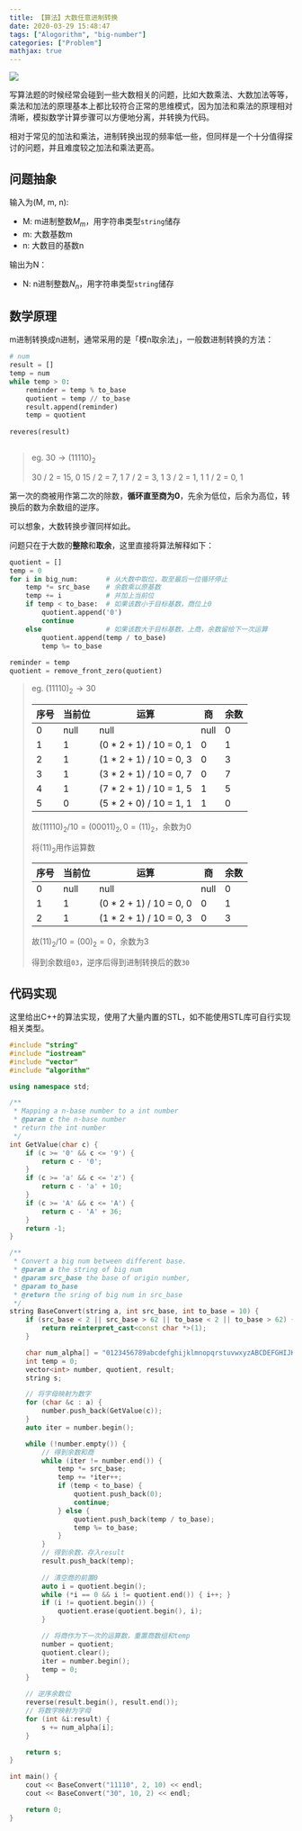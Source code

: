 ```yaml
---
title: 【算法】大数任意进制转换
date: 2020-03-29 15:48:47
tags: ["Alogorithm", "big-number"]
categories: ["Problem"]
mathjax: true
---
```


![](https://leslie-cloud.oss-accelerate.aliyuncs.com/2020/03/2020-03-big-number-base-convert-00.jpg)

写算法题的时候经常会碰到一些大数相关的问题，比如大数乘法、大数加法等等，乘法和加法的原理基本上都比较符合正常的思维模式，因为加法和乘法的原理相对清晰，模拟数学计算步骤可以方便地分离，并转换为代码。

相对于常见的加法和乘法，进制转换出现的频率低一些，但同样是一个十分值得探讨的问题，并且难度较之加法和乘法更高。

<!--more-->


## 问题抽象

输入为(M, m, n):

- M: m进制整数$M_m$，用字符串类型`string`储存
- m: 大数基数m
- n: 大数目的基数n

输出为N：

- N: n进制整数$N_n$，用字符串类型`string`储存

## 数学原理

m进制转换成n进制，通常采用的是「模n取余法」，一般数进制转换的方法：

```python
# num
result = []
temp = num
while temp > 0:
    reminder = temp % to_base
    quotient = temp // to_base
    result.append(reminder)
    temp = quotient
   
reveres(result)
    
```

> eg. $30\to(11110)_2$
>
> 30 / 2 = 15, 0
> 15 / 2 = 7, 1
> 7 / 2 = 3, 1
> 3 / 2 = 1, 1
> 1 / 2 = 0, 1

第一次的商被用作第二次的除数，**循环直至商为0**，先余为低位，后余为高位，转换后的数为余数组的逆序。

可以想象，大数转换步骤同样如此。

问题只在于大数的**整除**和**取余**，这里直接将算法解释如下：

```python
quotient = []
temp = 0
for i in big_num:		# 从大数中取位，取至最后一位循环停止
    temp *= src_base    # 余数乘以原基数
    temp += i           # 并加上当前位
    if temp < to_base:	# 如果该数小于目标基数，商位上0
        quotient.append('0')
        continue
    else				# 如果该数大于目标基数，上商，余数留给下一次运算
        quotient.append(temp / to_base)
        temp %= to_base
        
reminder = temp
quotient = remove_front_zero(quotient)

```

> eg. $(11110)_2\to 30$
>
> | 序号 | 当前位 | 运算                    | 商   | 余数 |
> | ---- | ------ | ----------------------- | ---- | ---- |
> | 0    | null   | null                    | null | 0    |
> | 1    | 1      | (0 * 2 + 1) / 10 = 0, 1 | 0    | 1    |
> | 2    | 1      | (1 * 2 + 1) / 10 = 0, 3 | 0    | 3    |
> | 3    | 1      | (3 * 2 + 1) / 10 = 0, 7 | 0    | 7    |
> | 4    | 1      | (7 * 2 + 1) / 10 = 1, 5 | 1    | 5    |
> | 5    | 0      | (5 * 2 + 0) / 10 = 1, 1 | 1    | 0    |
>
> 故$(11110)_2/10=(00011)_2,0=(11)_2$，余数为0
>
> 将$(11)_2$用作运算数
>
> | 序号 | 当前位 | 运算                    | 商   | 余数 |
> | ---- | ------ | ----------------------- | ---- | ---- |
> | 0    | null   | null                    | null | 0    |
> | 1    | 1      | (0 * 2 + 1) / 10 = 0, 0 | 0    | 1    |
> | 2    | 1      | (1 * 2 + 1) / 10 = 0, 3 | 0    | 3    |
>
> 故$(11)_2/10=(00)_2=0$，余数为3
>
> 得到余数组`03`，逆序后得到进制转换后的数`30`

## 代码实现

这里给出C++的算法实现，使用了大量内置的STL，如不能使用STL库可自行实现相关类型。

```cpp
#include "string"
#include "iostream"
#include "vector"
#include "algorithm"

using namespace std;

/**
 * Mapping a n-base number to a int number
 * @param c the n-base number
 * return the int number
 */
int GetValue(char c) {
    if (c >= '0' && c <= '9') {
        return c - '0';
    }
    if (c >= 'a' && c <= 'z') {
        return c - 'a' + 10;
    }
    if (c >= 'A' && c <= 'A') {
        return c - 'A' + 36;
    }
    return -1;
}

/**
 * Convert a big num between different base.
 * @param a the string of big num
 * @param src_base the base of origin number,
 * @param to_base
 * @return the sring of big num in src_base
 */
string BaseConvert(string a, int src_base, int to_base = 10) {
    if (src_base < 2 || src_base > 62 || to_base < 2 || to_base > 62) {
        return reinterpret_cast<const char *>(1);
    }

    char num_alpha[] = "0123456789abcdefghijklmnopqrstuvwxyzABCDEFGHIJKLMNOPQRSTUVWXYZ";
    int temp = 0;
    vector<int> number, quotient, result;
    string s;

    // 将字母映射为数字
    for (char &c : a) {
        number.push_back(GetValue(c));
    }
    auto iter = number.begin();

    while (!number.empty()) {
        // 得到余数和商
        while (iter != number.end()) {
            temp *= src_base;
            temp += *iter++;
            if (temp < to_base) {
                quotient.push_back(0);
                continue;
            } else {
                quotient.push_back(temp / to_base);
                temp %= to_base;
            }
        }
        // 得到余数，存入result
        result.push_back(temp);
        
        // 清空商的前置0
        auto i = quotient.begin();
        while (*i == 0 && i != quotient.end()) { i++; }
        if (i != quotient.begin()) {
            quotient.erase(quotient.begin(), i);
        }

        // 将商作为下一次的运算数，重置商数组和temp
        number = quotient;
        quotient.clear();
        iter = number.begin();
        temp = 0;
    }

    // 逆序余数位
    reverse(result.begin(), result.end());
    // 将数字映射为字母
    for (int &i:result) {
        s += num_alpha[i];
    }

    return s;
}

int main() {
    cout << BaseConvert("11110", 2, 10) << endl;
    cout << BaseConvert("30", 10, 2) << endl;

    return 0;
}
```

